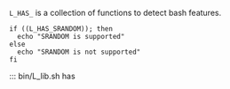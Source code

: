 `L_HAS_` is a collection of functions to detect bash features.

```
if ((L_HAS_SRANDOM)); then
  echo "SRANDOM is supported"
else
  echo "SRANDOM is not supported"
fi
```

::: bin/L_lib.sh has
